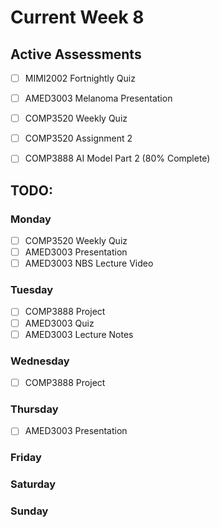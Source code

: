 # Current Week 8

## Active Assessments

- [ ] MIMI2002 Fortnightly Quiz

- [ ] AMED3003 Melanoma Presentation

- [ ] COMP3520 Weekly Quiz
- [ ] COMP3520 Assignment 2

- [ ] COMP3888 AI Model Part 2 (80% Complete)

## TODO:

### Monday

- [ ] COMP3520 Weekly Quiz
- [ ] AMED3003 Presentation
- [ ] AMED3003 NBS Lecture Video

### Tuesday

- [ ] COMP3888 Project
- [ ] AMED3003 Quiz
- [ ] AMED3003 Lecture Notes

### Wednesday

- [ ] COMP3888 Project

### Thursday

- [ ] AMED3003 Presentation

### Friday

### Saturday

### Sunday
